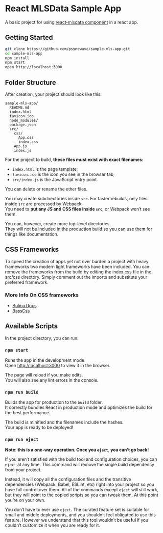 # React MLSData Sample App

A basic project for using [react-mlsdata component](https://github.com/psynewave/react-mlsdata) in a react app.

## Getting Started

```bash
git clone https://github.com/psynewave/sample-mls-app.git
cd sample-mls-app
npm install
npm start
open http://localhost:3000
```

## Folder Structure

After creation, your project should look like this:

```
sample-mls-app/
  README.md
  index.html
  favicon.ico
  node_modules/
  package.json
  src/
    css/
      App.css
      index.css
    App.js
    index.js
```

For the project to build, **these files must exist with exact filenames**:

* `index.html` is the page template;
* `favicon.ico` is the icon you see in the browser tab;
* `src/index.js` is the JavaScript entry point.

You can delete or rename the other files.

You may create subdirectories inside `src`. For faster rebuilds, only files inside `src` are processed by Webpack.  
You need to **put any JS and CSS files inside `src`**, or Webpack won’t see them.

You can, however, create more top-level directories.  
They will not be included in the production build so you can use them for things like documentation.

## CSS Frameworks 

To speed the creation of apps yet not over burden a project with heavy frameworks two modern light frameworks have been included. You can remove the frameworks from the build by editing the index.css file in the src/css directory. Simply comment out the imports and substitute your preferred framework.

### More Info On CSS frameworks

* [Bulma Docs](http://bulma.io/documentation/components/card/)
* [BassCss](http://basscss.com/#getting-started)

## Available Scripts

In the project directory, you can run:

### `npm start`

Runs the app in the development mode.<br>
Open [http://localhost:3000](http://localhost:3000) to view it in the browser.

The page will reload if you make edits.<br>
You will also see any lint errors in the console.

### `npm run build`

Builds the app for production to the `build` folder.<br>
It correctly bundles React in production mode and optimizes the build for the best performance.

The build is minified and the filenames include the hashes.<br>
Your app is ready to be deployed!

### `npm run eject`

**Note: this is a one-way operation. Once you `eject`, you can’t go back!**

If you aren’t satisfied with the build tool and configuration choices, you can `eject` at any time. This command will remove the single build dependency from your project.

Instead, it will copy all the configuration files and the transitive dependencies (Webpack, Babel, ESLint, etc) right into your project so you have full control over them. All of the commands except `eject` will still work, but they will point to the copied scripts so you can tweak them. At this point you’re on your own.

You don’t have to ever use `eject`. The curated feature set is suitable for small and middle deployments, and you shouldn’t feel obligated to use this feature. However we understand that this tool wouldn’t be useful if you couldn’t customize it when you are ready for it.